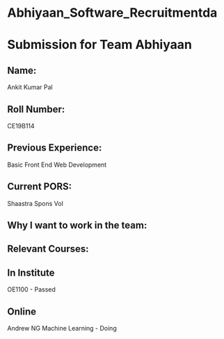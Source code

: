 # Abhiyaan_Software_Recruitmentda

Submission for Team Abhiyaan
============================

Name:
-----
  Ankit Kumar Pal
  
Roll Number:
-----------
  CE19B114
  
Previous Experience:
--------------------
  Basic Front End Web Development
  
Current PORS:
-------------
  Shaastra Spons Vol
  
Why I want to work in the team:
------------------------------
  
Relevant Courses:
----------------
 In Institute
 ------------
 OE1100 - Passed
 
 Online
 -------
 Andrew NG Machine Learning  - Doing
  
  



